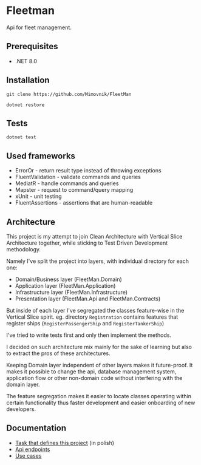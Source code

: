 # Fleetman

Api for fleet management.

## Prerequisites

- .NET 8.0

## Installation

```
git clone https://github.com/Mimovnik/FleetMan
```

```
dotnet restore
```

## Tests

```
dotnet test
```

## Used frameworks

- ErrorOr - return result type instead of throwing exceptions
- FluentValidation - validate commands and queries
- MediatR - handle commands and queries
- Mapster - request to command/query mapping
- xUnit - unit testing
- FluentAssertions - assertions that are human-readable

## Architecture

This project is my attempt to join Clean Architecture with Vertical Slice Architecture together, while sticking to Test Driven Development methodology.

Namely I've split the project into layers, with individual directory for each one:

- Domain/Business layer (FleetMan.Domain)
- Application layer (FleetMan.Application)
- Infrastructure layer (FleetMan.Infrastructure)
- Presentation layer (FleetMan.Api and FleetMan.Contracts)

But inside of each layer I've segregated the classes feature-wise in the Vertical Slice spirit.
eg. directory `Registration` contains features that register ships (`RegisterPassengerShip` and `RegisterTankerShip`)


I've tried to write tests first and only then implement the methods.


I decided on such architecture mix mainly for the sake of learning but also to extract the pros of these architectures.


Keeping Domain layer independent of other layers makes it future-proof.
It makes it possible to change the api, database management system, application flow or other non-domain code without interfering with the domain layer.

The feature segregation makes it easier to locate classes operating within certain functionality thus faster development and easier onboarding of new developers.

## Documentation

- [Task that defines this project](docs/task-pl.md) (in polish)
- [Api endpoints](docs/Endpoints.md)
- [Use cases](docs/UseCases)